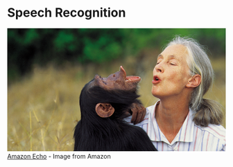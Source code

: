 # Speech Recognition

![](/assets/asr-cover.png)
[Amazon Echo](https://www.amazon.com/all-new-amazon-echo-speaker-with-wifi-alexa-dark-charcoal/dp/B06XCM9LJ4) - Image from Amazon